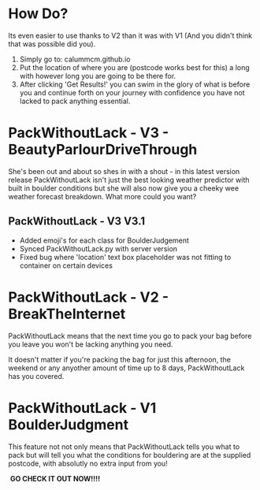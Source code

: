 # How Do?

Its even easier to use thanks to V2 than it was with V1 (And you didn't think that was possible did you).

1. Simply go to: calummcm.github.io 
2. Put the location of where you are (postcode works best for this) a long with however long you are going to be there for. 
3. After clicking 'Get Results!' you can swim in the glory of what is before you and continue forth on your journey with confidence you have not lacked to pack anything essential.

# PackWithoutLack - V3 - BeautyParlourDriveThrough

She's been out and about so shes in with a shout - in this latest version release PackWithoutLack isn't just the best looking weather predictor with built in boulder conditions but she will also now give you a cheeky wee weather forecast breakdown. 
What more could you want?

## PackWithoutLack - V3 V3.1
- Added emoji's for each class for BoulderJudgement
- Synced PackWithoutLack.py with server version
- Fixed bug where 'location' text box placeholder was not fitting to container on certain devices
# PackWithoutLack - V2 - BreakTheInternet

PackWithoutLack means that the next time you go to pack your bag before you leave you won't be lacking anything you need.

It doesn't matter if you're packing the bag for just this afternoon, the weekend or any anyother amount of time up to 8 days, PackWithoutLack has you covered.

# PackWithoutLack - V1 BoulderJudgment

This feature not not only means that PackWithoutLack tells you what to pack but will tell you what the conditions for bouldering are at the supplied postcode, with absolutly no extra input from you!

​																	**GO CHECK IT OUT NOW!!!!**


